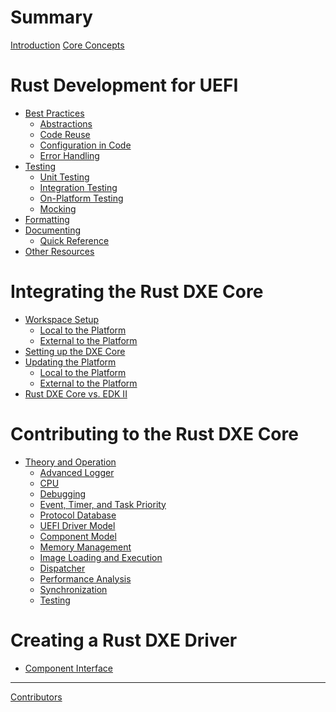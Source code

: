 # Summary

[Introduction](introduction.md)
[Core Concepts](concepts.md)

# Rust Development for UEFI

- [Best Practices](dev/principles.md)
  - [Abstractions](dev/principles/abstractions.md)
  - [Code Reuse](dev/principles/reuse.md)
  - [Configuration in Code](dev/principles/config.md)
  - [Error Handling](dev/principles/error-handling.md)
- [Testing](dev/testing.md)
  - [Unit Testing](dev/testing/unit.md)
  - [Integration Testing](dev/testing/integration.md)
  - [On-Platform Testing](dev/testing/platform.md)
  - [Mocking](dev/testing/mock.md)
- [Formatting](dev/formatting.md)
- [Documenting](dev/documenting.md)
  - [Quick Reference](dev/documenting/reference.md)
- [Other Resources](dev/other.md)

# Integrating the Rust DXE Core

- [Workspace Setup](integrate/workspace.md)
  - [Local to the Platform](integrate/compile_local.md)
  - [External to the Platform](integrate/compile_external.md)
- [Setting up the DXE Core](integrate/dxe_core.md)
- [Updating the Platform](integrate/platform.md)
  - [Local to the Platform](integrate/platform_local.md)
  - [External to the Platform](integrate/platform_external.md)
- [Rust DXE Core vs. EDK II](integrate/rust_vs_edk2.md)

# Contributing to the Rust DXE Core

- [Theory and Operation](dxe_core/operation.md)
  - [Advanced Logger]()
  - [CPU]()
  - [Debugging]()
  - [Event, Timer, and Task Priority](dxe_core/events.md)
  - [Protocol Database](dxe_core/protocol_database.md)
  - [UEFI Driver Model](dxe_core/driver_model.md)
  - [Component Model](dxe_core/component_model.md)
  - [Memory Management]()
  - [Image Loading and Execution](dxe_core/images.md)
  - [Dispatcher](dxe_core/dispatcher.md)
  - [Performance Analysis]()
  - [Synchronization](dxe_core/synchronization.md)
  - [Testing](dxe_core/testing.md)

# Creating a Rust DXE Driver

- [Component Interface](driver/interface.md)

-----------
[Contributors](misc/contributors.md)
